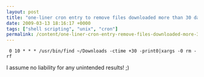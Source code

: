 ```yaml
---
layout: post
title: "one-liner cron entry to remove files downloaded more than 30 days ago "
date: 2009-03-13 18:16:17 +0000
tags: ["shell scripting", "unix", "cron"]
permalink: /content/one-liner-cron-entry-remove-files-downloaded-more-30-days-ago
---
```




` 0 10 * * * /usr/bin/find ~/Downloads -ctime +30 -print0|xargs -0 rm -rf`

I assume no liability for any unintended results! ;)




